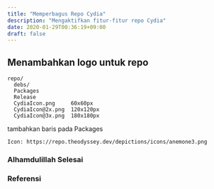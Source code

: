 ```yaml
---
title: "Memperbagus Repo Cydia"
description: "Mengaktifkan fitur-fitur repo Cydia"
date: 2020-01-29T00:36:19+09:00
draft: false
---
```


## Menambahkan logo untuk repo

```
repo/
  debs/
  Packages
  Release
  CydiaIcon.png     60x60px
  CydiaIcon@2x.png  120x120px
  CydiaIcon@3x.png  180x180px
```

tambahkan baris pada Packages

```text
Icon: https://repo.theodyssey.dev/depictions/icons/anemone3.png
```


  
### Alhamdulillah Selesai
 
 
### Referensi


